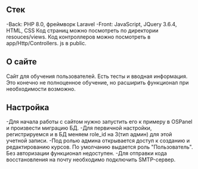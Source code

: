 ## Стек
-Back: PHP 8.0, фреймворк Laravel 
-Front: JavaScript, JQuery 3.6.4, HTML, CSS
Код страниц можно посмотреть по директории resouces/views. Код контроллеров можно посмотреть в app/Http/Controllers. js в public.

## О сайте
Сайт для обучения пользователей. Есть тесты и вводная информация. Это конечно не полноценное обучение, но расширить функционал при необходимости возможно.

## Настройка
-Для начала работы с сайтом нужно запустить его к примеру в OSPanel и произвести миграцию БД. 
-Для первичной настройки, регистрируемся и в БД меняем role_id на 3(тип админ) для этой учетной записи. 
-Под ролью админа открывается доступ к созданию и редактированию курсов. По умолчанию выдается роль "Пользователь". Без авторизации функционал недоступен. 
-Для отправки кода восстановления на почту необходимо подключить SMTP-сервер.
